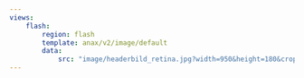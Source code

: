 ```yaml
---
views:
    flash:
        region: flash
        template: anax/v2/image/default
        data:
            src: "image/headerbild_retina.jpg?width=950&height=180&crop-to-fit&area=0,0,30,0"
---
```

